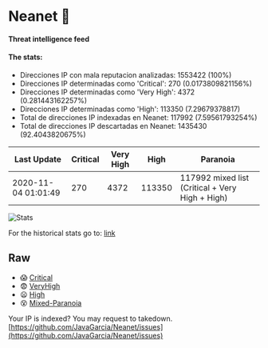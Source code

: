# Neanet :hocho:
#### Threat intelligence feed
#### The stats:

- Direcciones IP con mala reputacion analizadas: 1553422 (100%)
- Direcciones IP determinadas como 'Critical':  270 (0.0173809821156%)
- Direcciones IP determinadas como 'Very High':  4372 (0.281443162257%)
- Direcciones IP determinadas como 'High':  113350 (7.29679378817)
- Total de direcciones IP indexadas en Neanet:  117992 (7.59561793254%)
- Total de direcciones IP descartadas en Neanet:  1435430 (92.4043820675%)

| Last Update | Critical | Very High | High | Paranoia |
| --- | --- | --- | --- | --- |
| 2020-11-04 01:01:49 | 270 | 4372 | 113350 | 117992 mixed list (Critical + Very High + High)|

![Stats](https://docs.google.com/spreadsheets/d/e/2PACX-1vSnaNMIXVabIpDJjufMlzH7poXnshF3mgd8Is1g9ytUEzVsP5my4Trn8f-xkoLLQ38xpL3HtmUexLo6/pubchart?oid=501124687&format=image)

For the historical stats go to: [link](/stats.csv)
## Raw
- :scream: [Critical](https://raw.githubusercontent.com/JavaGarcia/Neanet/master/blacklists/neanet_critical.txt)
- :fearful: [VeryHigh](https://raw.githubusercontent.com/JavaGarcia/Neanet/master/blacklists/neanet_veryHigh.txtt)
- :frowning: [High](https://raw.githubusercontent.com/JavaGarcia/Neanet/master/blacklists/neanet_high.txt)
- :dizzy_face: [Mixed-Paranoia](https://raw.githubusercontent.com/JavaGarcia/Neanet/master/blacklists/neanet_all.txt)


Your IP is indexed? You may request to takedown. [https://github.com/JavaGarcia/Neanet/issues](https://github.com/JavaGarcia/Neanet/issues)





























































































































































































































































































































































































































































































































































































































































































































































































































































































































































































































































































































































































































































































































































































































































































































































































































































































































































































































































































































































